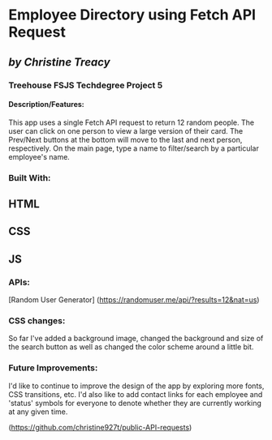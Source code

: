 # **Employee Directory using Fetch API Request**
## *by Christine Treacy*
### Treehouse FSJS Techdegree Project 5

#### Description/Features: 
This app uses a single Fetch API request to return 12 random people. The user can click on one person to view a large version of their card. The Prev/Next buttons at the bottom will move to the last and next person, respectively. 
On the main page, type a name to filter/search by a particular employee's name.

### Built With:
## HTML
## CSS
## JS

### APIs:
[Random User Generator] 
(https://randomuser.me/api/?results=12&nat=us) 

### CSS changes: 
So far I've added a background image, changed the background and size of the search button as well as changed the color scheme around a little bit. 

### Future Improvements:
I'd like to continue to improve the design of the app by exploring more fonts, CSS transitions, etc. I'd also like to add contact links for each employee and 'status' symbols for everyone to denote whether they are currently working at any given time.

(https://github.com/christine927t/public-API-requests)
